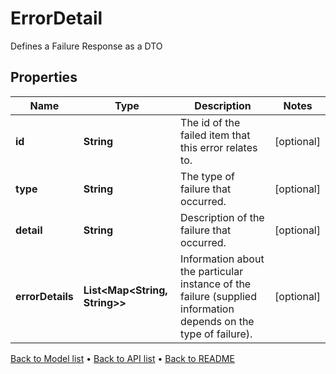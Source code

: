 

# ErrorDetail

Defines a Failure Response as a DTO

## Properties

| Name | Type | Description | Notes |
|------------ | ------------- | ------------- | -------------|
|**id** | **String** | The id of the failed item that this error relates to. |  [optional] |
|**type** | **String** | The type of failure that occurred. |  [optional] |
|**detail** | **String** | Description of the failure that occurred. |  [optional] |
|**errorDetails** | **List&lt;Map&lt;String, String&gt;&gt;** | Information about the particular instance of the failure (supplied information depends on the type of failure). |  [optional] |



[Back to Model list](../README.md#documentation-for-models) &#8226; [Back to API list](../README.md#documentation-for-api-endpoints) &#8226; [Back to README](../README.md)


